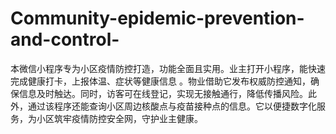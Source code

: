# Community-epidemic-prevention-and-control-
本微信小程序专为小区疫情防控打造，功能全面且实用。业主打开小程序，能快速完成健康打卡，上报体温、症状等健康信息 。物业借助它发布权威防控通知，确保信息及时触达。同时，访客可在线登记，实现无接触通行，降低传播风险。此外，通过该程序还能查询小区周边核酸点与疫苗接种点的信息。它以便捷数字化服务，为小区筑牢疫情防控安全网，守护业主健康。 
